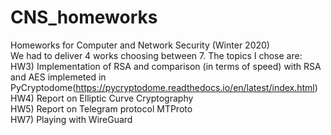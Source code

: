 # CNS_homeworks  
Homeworks for Computer and Network Security (Winter 2020)  
We had to deliver 4 works choosing between 7. The topics I chose are:  
  HW3) Implementation of RSA and comparison (in terms of speed) with RSA and AES implemeted in PyCryptodome(https://pycryptodome.readthedocs.io/en/latest/index.html)  
  HW4) Report on Elliptic Curve Cryptography  
  HW5) Report on Telegram protocol MTProto  
  HW7) Playing with WireGuard  

